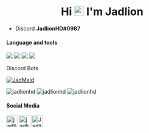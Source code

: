 <h1 align="center">Hi <img src="https://media.giphy.com/media/hvRJCLFzcasrR4ia7z/giphy.gif" width="25px"> I'm Jadlion</h1>

- Discord **JadlionHD#0987**

<h4 align="left">Language and tools</h4>
<p>
  <img src="https://img.shields.io/badge/node.js%20-%2343853D.svg?&style=for-the-badge&logo=node.js&logoColor=white"/>
  <img src="https://img.shields.io/badge/javascript%20-%23323330.svg?&style=for-the-badge&logo=javascript&logoColor=%23F7DF1E"/>
  <img src="https://img.shields.io/badge/c++%20-%2300599C.svg?&style=for-the-badge&logo=c%2B%2B&ogoColor=white"/>
  <img src="https://img.shields.io/badge/c%23%20-%23239120.svg?&style=for-the-badge&logo=c-sharp&logoColor=white"/>
</p>

<g4 align="left">Discord Bots</h4>
<p>
  <a href="https://top.gg/bot/704669618719162449">
    <img src="https://top.gg/api/widget/status/704669618719162449.svg" alt="JadMaid" />
  </a>
</p>

<p>
  <img src ="https://discord.c99.nl/widget/theme-2/421307985827201024.png" alt="jadlionhd" />
  <img src="https://github-readme-stats.vercel.app/api?username=jadlionhd&show_icons=true&theme=dark" alt="jadlionhd" />
  <img src="https://github-readme-stats.vercel.app/api/top-langs/?username=jadlionhd&layout=compact&hide=html&theme=dark" alt="jadlionhd" />
</p>

<h4 align="left">Social Media</h4>

<p align="left">
<a href="https://instagram.com/jadlionhd" target="blank"><img align="left" src="https://cdn.jsdelivr.net/npm/simple-icons@3.0.1/icons/instagram.svg" alt="jadlionhd" height="30" width="30" /></a>
<a href="https://www.youtube.com/channel/UCrXvTWmb2AnWGKPCsFIn1_A" target="blank"><img align="left" src="https://cdn.jsdelivr.net/npm/simple-icons@3.0.1/icons/youtube.svg" alt="jadlionhd" height="30" width="30" /></a>
<a href="https://discord.gg/zCr2jeZ">
  <img align="left" alt="JadlionHD's Discord" width="30" src="https://cdn.jsdelivr.net/npm/simple-icons@v3/icons/discord.svg" />
</a>
</p>
